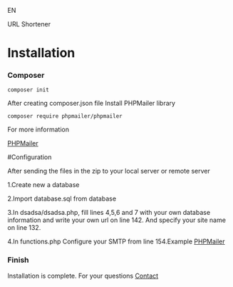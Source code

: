 EN

URL Shortener

# Installation

### Composer
```
composer init
```
After creating composer.json file
Install PHPMailer library
```
composer require phpmailer/phpmailer
```
For more information 

[PHPMailer](https://github.com/PHPMailer/PHPMailer)

#Configuration

After sending the files in the zip to your local server or remote server

1.Create new a database

2.Import database.sql from database

3.In dsadsa/dsadsa.php, fill lines 4,5,6 and 7 with your own database information and write your own url on line 142. And specify your site name on line 132.

4.In functions.php Configure your SMTP from line 154.Example [PHPMailer](https://github.com/PHPMailer/PHPMailer)


### Finish

Installation is complete. For your questions [Contact](https://hakancalis.com.tr/contact)
